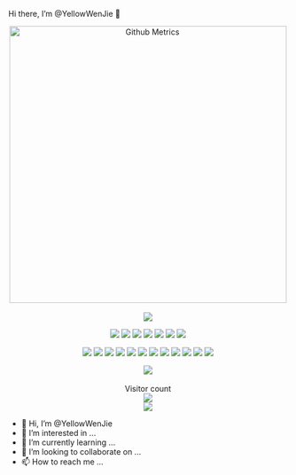 Hi there, I’m @YellowWenJie 👋


<div align="center">	
	<img width="500" src="https://metrics.lecoq.io/YellowWenJie?template=classic&lines=1&languages=1&languages.limit=8&languages.sections=most-used&languages.colors=github&languages.threshold=0%25&languages.indepth=false&languages.analysis.timeout=15&languages.categories=markup%2C%20programming&languages.recent.categories=markup%2C%20programming&languages.recent.load=300&languages.recent.days=14&config.timezone=Asia%2FShanghai" alt="Github Metrics"/>
	</br>
	</br>
</div>
<div align="center">
  <img  src="https://github-readme-stats.vercel.app/api?username=YellowWenJie&show_icons=true&theme=radical" /></br>
</div>
<div align="center">    

[![](https://img.shields.io/badge/Windows-11-2376bc?style=flat-square&logo=windows&logoColor=ffffff)](https://www.microsoft.com/windows/get-windows-11)
[![](https://img.shields.io/badge/-Java-007396?style=flat-square&logo=java&logoColor=ffffff)](https://www.java.com/)
[![](https://img.shields.io/badge/-JavaScript-f7e018?style=flat-square&logo=javascript&logoColor=white)](https://www.ecma-international.org/)
[![](https://img.shields.io/badge/-HTML5-E34F26?style=flat-square&logo=html5&logoColor=white)](https://html.spec.whatwg.org/)
[![](https://img.shields.io/badge/-CSS3-1572B6?style=flat-square&logo=css3&logoColor=white)](https://www.w3.org/Style/CSS/)
[![](https://img.shields.io/badge/-Less-43853d?style=flat-square&logo=less&logoColor=white)](https://lesscss.org/)
[![](https://img.shields.io/badge/TypeScript-cb3837?style=flat-square&logo=TypeScript&logoColor=ffffff)](https://www.typescriptlang.org/)

[![](https://img.shields.io/badge/-Spring-6DB33F?style=flat-square&logo=spring&logoColor=white)](https://spring.io/projects/spring-framework/)
[![](https://img.shields.io/badge/-MySQL-003545?style=flat-square&logo=mysql&logoColor=white)](https://www.mysql.com/)
[![](https://img.shields.io/badge/-NPM-cb3837?style=flat-square&logo=npm&logoColor=white)](https://npmjs.com/)
[![](https://img.shields.io/badge/-Git-f05032?style=flat-square&logo=git&logoColor=white)](https://git-scm.com/)
[![](https://img.shields.io/badge/-Vue.js-4fc08d?style=flat-square&logo=vue.js&logoColor=ffffff)](https://vuejs.org/)
[![](https://img.shields.io/badge/React-cb3837?style=flat-square&logo=React&logoColor=ffffff)](https://reactjs.org/)
[![](https://img.shields.io/badge/-Node.js-43853d?style=flat-square&logo=node.js&logoColor=ffffff)](https://nodejs.org/)
[![](https://img.shields.io/badge/-Yarn-2496ED?style=flat-square&logo=yarn&logoColor=white)](https://yarnpkg.com/)
[![](https://img.shields.io/badge/-Webpack-3776AB?style=flat-square&logo=webpack&logoColor=white)](https://webpack.js.org/)
[![](https://img.shields.io/badge/-MongoDB-6DB33F?style=flat-square&logo=mongodb&logoColor=white)](https://www.mongodb.com/)
[![](https://img.shields.io/badge/-Bootstrap-cb3837?style=flat-square&logo=bootstrap&logoColor=white)](https://getbootstrap.com/)
[![](https://img.shields.io/badge/-jQuery-003545?style=flat-square&logo=jquery&logoColor=white)](https://jquery.com/)
<!-- [![](https://img.shields.io/badge/Dart-003545?style=flat-square&logo=dart&logoColor=ffffff)](https://dart.dev/) -->
<!-- [![](https://img.shields.io/badge/Shell-f05032?style=flat-square&logo=powershell&logoColor=ffffff)](https://www.shell.com/) -->
<!-- [![](https://img.shields.io/badge/Linux-Ubuntu-2376bc?style=flat-square&logo=ubuntu&logoColor=ffffff)](https://ubuntu.com/) -->
<!-- [![](https://img.shields.io/badge/Linux-Centos-2376bc?style=flat-square&logo=centos&logoColor=ffffff)](https://www.centos.org/) -->
<!-- [![](https://img.shields.io/badge/MacOS-BigSur-2376bc?style=flat-square&logo=apple&logoColor=ffffff)](https://www.apple.com/) -->
<!-- [![](https://img.shields.io/badge/IDE-Visual%20Studio%20Code-blue?style=flat-square&logo=visual-studio-code&logoColor=ffffff)](https://code.visualstudio.com/) -->
<!-- [![](https://img.shields.io/badge/Intellij-Idea-blue?style=flat-square&logo=intellijidea&logoColor=ffffff)](https://www.jetbrains.com/idea/) -->
<!-- [![](https://img.shields.io/badge/IDE-Goland-blue?style=flat-square&logo=jetbrains&logoColor=ffffff)](https://www.jetbrains.com/go/) -->
<!-- [![](https://img.shields.io/badge/IDE-PyCharm-blue?style=flat-square&logo=jetbrains&logoColor=ffffff)](https://www.jetbrains.com/pycharm/) -->
<!-- [![](https://img.shields.io/badge/IDE-Clion-blue?style=flat-square&logo=jetbrains&logoColor=ffffff)](https://www.jetbrains.com/clion/) -->
<!-- [![](https://img.shields.io/badge/IDE-WebStorm-blue?style=flat-square&logo=jetbrains&logoColor=ffffff)](https://www.jetbrains.com/webstorm/) -->
<!-- [![](https://img.shields.io/badge/Andriod-Studio-blue?style=flat-square&logo=android&logoColor=ffffff)](https://developer.android.com/studio/) -->
<!-- [![](https://img.shields.io/badge/Linux-Vim-blue?style=flat-square&logo=vim&logoColor=ffffff)](https://www.vim.org/) -->
<!-- [![](https://img.shields.io/badge/-Golang-f05032?style=flat-square&logo=go&logoColor=ffffff)](https://golang.org/) -->
<!-- [![](https://img.shields.io/badge/-C++-269539?style=flat-square&logo=c%2B%2B&logoColor=ffffff)](https://www.cplusplus.com/) -->
<!-- [![](https://img.shields.io/badge/-Rust-003545?style=flat-square&logo=rust&logoColor=ffffff)](https://www.rust-lang.org/) -->
<!-- [![](https://img.shields.io/badge/-Python-3776AB?style=flat-square&logo=python&logoColor=ffffff)](https://www.python.org/) -->
<!-- [![](https://img.shields.io/badge/-Scala-2496ED?style=flat-square&logo=scala&logoColor=ffffff)](https://www.scala-lang.org/) -->
<!-- [![](https://img.shields.io/badge/Kotlin-2496ED?style=flat-square&logo=kotlin&logoColor=ffffff)](https://kotlinlang.org/) -->
<!-- [![](https://img.shields.io/badge/Lua-cb3837?style=flat-square&logo=lua&logoColor=ffffff)](https://www.lua.org/) -->
<!-- [![](https://img.shields.io/badge/C%23-43853d?style=flat-square&logo=CSharp&logoColor=ffffff)](https://docs.microsoft.com/en-us/dotnet/csharp/) -->
<!-- [![](https://img.shields.io/badge/-Docker-2496ED?style=flat-square&logo=docker&logoColor=ffffff)](https://www.docker.com/) -->
<!-- [![](https://img.shields.io/badge/-Electron-6DB33F?style=flat-square&logo=electron&logoColor=ffffff)](https://www.electronjs.org/) -->
<!-- [![](https://img.shields.io/badge/-Nginx-269539?style=flat-square&logo=nginx&logoColor=ffffff)](https://nginx.org/) -->
<!-- [![](https://img.shields.io/badge/-Kubenetes-2496ED?style=flat-square&logo=kubernetes&logoColor=ffffff)](https://kubernetes.io/) -->
<!-- [![](https://img.shields.io/badge/-ElasticSearch-005571?style=flat-square&logo=elasticsearch&logoColor=white)](https://www.elastic.co/) -->
<!-- [![](https://img.shields.io/badge/-Redis-dc382d?style=flat-square&logo=redis&logoColor=white)](https://redis.io/) -->
<!-- [![](https://img.shields.io/badge/-Flutter-007396?style=flat-square&logo=flutter&logoColor=white)](https://flutter.dev/) -->
<!-- [![](https://img.shields.io/badge/-Gradle-f05032?style=flat-square&logo=gradle&logoColor=white)](https://gradle.org/) -->
<!-- [![](https://img.shields.io/badge/-RabbitMQ-269539?style=flat-square&logo=rabbitmq&logoColor=white)](https://www.rabbitmq.com/) -->
<!-- [![](https://img.shields.io/badge/-Tensorflow-fcc624?style=flat-square&logo=tensorflow&logoColor=white)](https://www.tensorflow.org/) -->
<!-- [![](https://img.shields.io/badge/-Keras-f05032?style=flat-square&logo=keras&logoColor=white)](https://keras.io/) -->
<!-- [![](https://img.shields.io/badge/-PyTorch-269539?style=flat-square&logo=pytorch&logoColor=white)](https://pytorch.org/) -->
<!-- [![](https://img.shields.io/badge/-Markdown-003545?style=flat-square&logo=markdown&logoColor=white)](https://daringfireball.net/projects/markdown/) -->
<!-- [![](https://img.shields.io/badge/-Istio-2496ED?style=flat-square&logo=istio&logoColor=white)](https://https://istio.io/) -->
<!-- [![](https://img.shields.io/badge/-Grafana-f05032?style=flat-square&logo=grafana&logoColor=white)](https://grafana.com/) -->
<!-- [![](https://img.shields.io/badge/-Prometheus-003545?style=flat-square&logo=prometheus&logoColor=white)](https://prometheus.io/) -->
</div>
<div align="center">
	<img src="https://activity-graph.herokuapp.com/graph?username=YellowWenJie&theme=xcode" />
</div>
<div align="center">
	<br>
Visitor count<br>
	<img src="https://profile-counter.glitch.me/YellowWenJie/count.svg" />
</div>

<div align="center">
	<img src = "https://user-images.githubusercontent.com/89182679/152527865-bf4a0733-5beb-4fbe-bfa9-fda4e824769b.png" />
</div>



  

- 👋 Hi, I’m @YellowWenJie
- 👀 I’m interested in ...
- 🌱 I’m currently learning ...
- 💞️ I’m looking to collaborate on ...
- 📫 How to reach me ...

<!---
YellowWenJie/YellowWenJie is a ✨ special ✨ repository because its `README.md` (this file) appears on your GitHub profile.
You can click the Preview link to take a look at your changes.
--->
